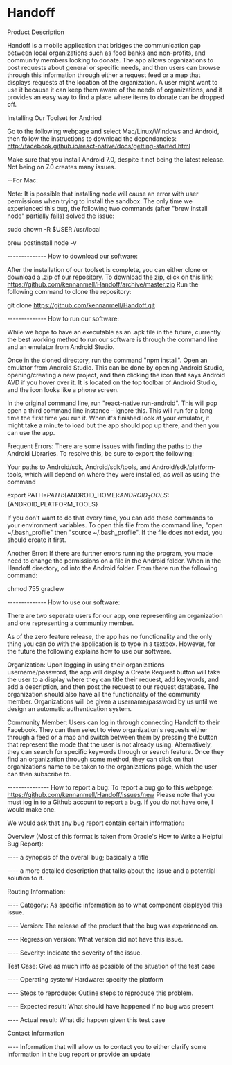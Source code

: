 # Handoff

Product Description

Handoff is a mobile application that bridges the communication gap between local organizations such as food banks and non-profits, and community members looking to donate. The app allows organizations to post requests about general or specific needs, and then users can browse through this information through either a request feed or a map that displays requests at the location of the organization. A user might want to use it because it can keep them aware of the needs of organizations, and it provides an easy way to find a place where items to donate can be dropped off.

Installing Our Toolset for Andriod

Go to the following webpage and select Mac/Linux/Windows and Android, then follow the instructions to download the dependancies:
http://facebook.github.io/react-native/docs/getting-started.html

Make sure that you install Android 7.0, despite it not being the latest release. Not being on 7.0 creates many issues.

--For Mac:

Note: It is possible that installing node will cause an error with user permissions when trying to install the sandbox. The only time we experienced this bug, the following two commands (after "brew install node" partially fails) solved the issue:

sudo chown -R $USER /usr/local

brew postinstall node -v

-------------- How to download our software:

After the installation of our toolset is complete, you can either clone or download a .zip of our repository. To download the zip, click on this link: https://github.com/kennanmell/Handoff/archive/master.zip Run the following command to clone the repository: 

git clone https://github.com/kennanmell/Handoff.git

-------------- How to run our software:

While we hope to have an executable as an .apk file in the future, currently the best working method to run our software is through the command line and an emulator from Android Studio.

Once in the cloned directory, run the command "npm install". Open an emulator from Android Studio. This can be done by opening Android Studio, opening/creating a new project, and then clicking the icon that says Android AVD if you hover over it. It is located on the top toolbar of Android Studio, and the icon looks like a phone screen.

In the original command line, run "react-native run-android". This will pop open a third command line instance - ignore this. This will run for a long time the first time you run it. When it's finished look at your emulator, it might take a minute to load but the app should pop up there, and then you can use the app.

Frequent Errors:
There are some issues with finding the paths to the Android Libraries. To resolve this, be sure to export the following: 

Your paths to Android/sdk, Android/sdk/tools, and Android/sdk/platform-tools, which will depend on where they were installed, as well as using the command 

export PATH=${PATH}:${ANDROID_HOME}:${ANDROID_TOOLS}:${ANDROID_PLATFORM_TOOLS}

If you don't want to do that every time, you can add these commands to your environment variables. To open this file from the command line, "open ~/.bash_profile" then "source ~/.bash_profile". If the file does not exist, you should create it first.

Another Error: If there are further errors running the program, you made need to change the permissions on a file in the Android folder.
When in the Handoff directory, cd into the Android folder. From there run the following command:

chmod 755 gradlew

-------------- How to use our software:

There are two seperate users for our app, one representing an organization and one representing a community member.

As of the zero feature release, the app has no functionality and the only thing you can do with the application is to type in a textbox. However, for the future the following explains how to use our software.

Organization: Upon logging in using their organizations username/password, the app will display a Create Request button will take the user to a display where they can title their request, add keywords, and add a description, and then post the request to our request database. The organization should also have all the functionality of the community member. Organizations will be given a username/password by us until we design an automatic authentication system.

Community Member: Users can log in through connecting Handoff to their Facebook. They can then select to view organization's requests either through a feed or a map and switch between them by pressing the button that represent the mode that the user is not already using. Alternatively, they can search for specific keywords through or search feature. Once they find an organization through some method, they can click on that organizations name to be taken to the organizations page, which the user can then subscribe to.

--------------- How to report a bug:
To report a bug go to this webpage: https://github.com/kennanmell/Handoff/issues/new
Please note that you must log in to a Github account to report a bug. If you do not have one, I would make one.

We would ask that any bug report contain certain information:

Overview (Most of this format is taken from Oracle's How to Write a Helpful Bug Report): 

---- a synopsis of the overall bug; basically a title

---- a more detailed description that talks about the issue and a potential solution to it.

Routing Information:

---- Category: As specific information as to what component displayed this issue.

---- Version: The release of the product that the bug was experienced on.

---- Regression version: What version did not have this issue.

---- Severity: Indicate the severity of the issue.

Test Case: Give as much info as possible of the situation of the test case

---- Operating system/ Hardware: specify the platform

---- Steps to reproduce: Outline steps to reproduce this problem.

---- Expected result: What should have happened if no bug was present

---- Actual result: What did happen given this test case

Contact Information

---- Information that will allow us to contact you to either clarify some information in the bug report or provide an update
